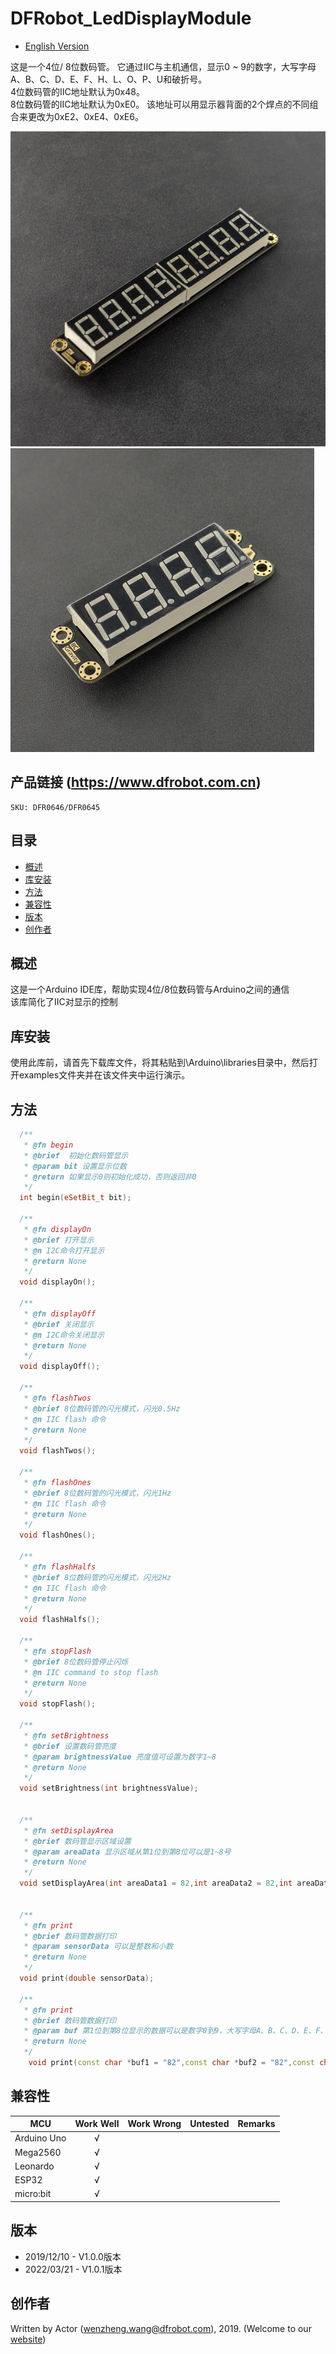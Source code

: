# DFRobot_LedDisplayModule

* [English Version](./README.md)
  
这是一个4位/ 8位数码管。 它通过IIC与主机通信，显示0 ~ 9的数字，大写字母A、B、C、D、E、F、H、L、O、P、U和破折号。   <br>
4位数码管的IIC地址默认为0x48。 <br>
8位数码管的IIC地址默认为0xE0。 该地址可以用显示器背面的2个焊点的不同组合来更改为0xE2、0xE4、0xE6。 <br>

![Product Image](./resources/images/DFR0646.png)
![Product Image](./resources/images/DFR0645.png)

## 产品链接 (https://www.dfrobot.com.cn)

    SKU: DFR0646/DFR0645

## 目录
  - [概述](#概述)
  - [库安装](#库安装)
  - [方法](#方法)
  - [兼容性](#兼容性)
  - [版本](#版本)
  - [创作者](#创作者)

## 概述
这是一个Arduino IDE库，帮助实现4位/8位数码管与Arduino之间的通信  
该库简化了IIC对显示的控制  <br>

## 库安装

使用此库前，请首先下载库文件，将其粘贴到\Arduino\libraries目录中，然后打开examples文件夹并在该文件夹中运行演示。
## 方法

```C++
  /**
   * @fn begin
   * @brief  初始化数码管显示
   * @param bit 设置显示位数
   * @return 如果显示0则初始化成功，否则返回非0
   */
  int begin(eSetBit_t bit);
  
  /**
   * @fn displayOn
   * @brief 打开显示
   * @n I2C命令打开显示
   * @return None
   */
  void displayOn();
  
  /**
   * @fn displayOff
   * @brief 关闭显示 
   * @n I2C命令关闭显示
   * @return None
   */  
  void displayOff();

  /**
   * @fn flashTwos
   * @brief 8位数码管的闪光模式，闪光0.5Hz  
   * @n IIC flash 命令
   * @return None
   */
  void flashTwos();
  
  /**
   * @fn flashOnes
   * @brief 8位数码管的闪光模式，闪光1Hz 
   * @n IIC flash 命令
   * @return None
   */
  void flashOnes();
  
  /**
   * @fn flashHalfs
   * @brief 8位数码管的闪光模式，闪光2Hz  
   * @n IIC flash 命令
   * @return None
   */
  void flashHalfs();
  
  /**
   * @fn stopFlash
   * @brief 8位数码管停止闪烁 
   * @n IIC command to stop flash
   * @return None
   */
  void stopFlash();

  /**
   * @fn setBrightness
   * @brief 设置数码管亮度
   * @param brightnessValue 亮度值可设置为数字1~8  
   * @return None
   */
  void setBrightness(int brightnessValue); 
  

  /**
   * @fn setDisplayArea
   * @brief 数码管显示区域设置
   * @param areaData 显示区域从第1位到第8位可以是1~8号  
   * @return None
   */
  void setDisplayArea(int areaData1 = 82,int areaData2 = 82,int areaData3 = 82,int areaData4 = 82,int areaData5 = 82,int areaData6 = 82,int areaData7 = 82,int areaData8 = 82);


  /**
   * @fn print
   * @brief 数码管数据打印
   * @param sensorData 可以是整数和小数
   * @return None
   */
  void print(double sensorData);
  
  /**
   * @fn print
   * @brief 数码管数据打印
   * @param buf 第1位到第8位显示的数据可以是数字0到9，大写字母A、B、C、D、E、F、H、L、O、P、U和破折号，也可以是小数点，如“0”,“9”,“a”,“-”。
   * @return None
   */
    void print(const char *buf1 = "82",const char *buf2 = "82",const char *buf3 = "82",const char *buf4 = "82",const char *buf5 = "82",const char *buf6 = "82",const char *buf7 = "82",const char *buf8 = "82");
```

## 兼容性

MCU                | Work Well    | Work Wrong   | Untested    | Remarks
------------------ | :----------: | :----------: | :---------: | -----
Arduino Uno        |      √       |              |             | 
Mega2560           |      √       |              |             | 
Leonardo           |      √       |              |             | 
ESP32              |      √       |              |             | 
micro:bit          |      √       |              |             | 

## 版本

- 2019/12/10 - V1.0.0版本
- 2022/03/21 - V1.0.1版本

## 创作者

Written by Actor (wenzheng.wang@dfrobot.com), 2019. (Welcome to our [website](https://www.dfrobot.com/))





